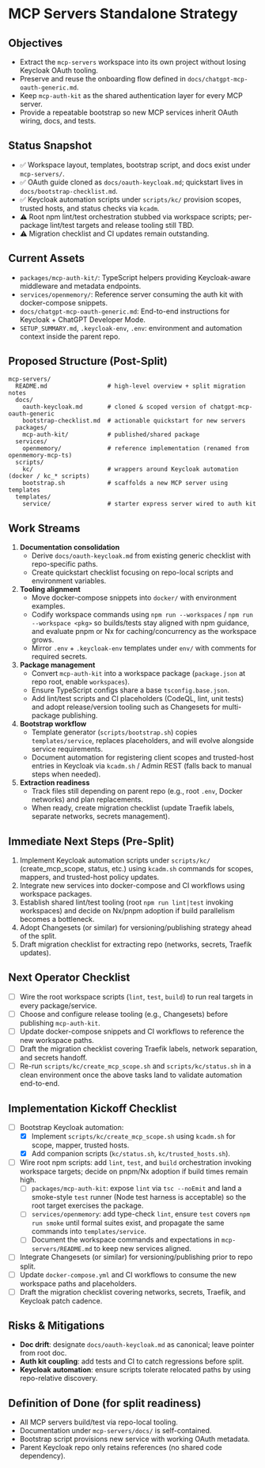 # MCP Servers Standalone Strategy

## Objectives
- Extract the `mcp-servers` workspace into its own project without losing Keycloak OAuth tooling.
- Preserve and reuse the onboarding flow defined in `docs/chatgpt-mcp-oauth-generic.md`.
- Keep `mcp-auth-kit` as the shared authentication layer for every MCP server.
- Provide a repeatable bootstrap so new MCP services inherit OAuth wiring, docs, and tests.

## Status Snapshot
- ✅ Workspace layout, templates, bootstrap script, and docs exist under `mcp-servers/`.
- ✅ OAuth guide cloned as `docs/oauth-keycloak.md`; quickstart lives in `docs/bootstrap-checklist.md`.
- ✅ Keycloak automation scripts under `scripts/kc/` provision scopes, trusted hosts, and status checks via `kcadm`.
- ⚠️ Root npm lint/test orchestration stubbed via workspace scripts; per-package lint/test targets and release tooling still TBD.
- ⚠️ Migration checklist and CI updates remain outstanding.

## Current Assets
- `packages/mcp-auth-kit/`: TypeScript helpers providing Keycloak-aware middleware and metadata endpoints.
- `services/openmemory/`: Reference server consuming the auth kit with docker-compose snippets.
- `docs/chatgpt-mcp-oauth-generic.md`: End-to-end instructions for Keycloak + ChatGPT Developer Mode.
- `SETUP_SUMMARY.md`, `.keycloak-env`, `.env`: environment and automation context inside the parent repo.

## Proposed Structure (Post-Split)
```
mcp-servers/
  README.md                 # high-level overview + split migration notes
  docs/
    oauth-keycloak.md       # cloned & scoped version of chatgpt-mcp-oauth-generic
    bootstrap-checklist.md  # actionable quickstart for new servers
  packages/
    mcp-auth-kit/           # published/shared package
  services/
    openmemory/             # reference implementation (renamed from openmemory-mcp-ts)
  scripts/
    kc/                     # wrappers around Keycloak automation (docker / kc_* scripts)
    bootstrap.sh            # scaffolds a new MCP server using templates
  templates/
    service/                # starter express server wired to auth kit
```

## Work Streams
1. **Documentation consolidation**
   - Derive `docs/oauth-keycloak.md` from existing generic checklist with repo-specific paths.
   - Create quickstart checklist focusing on repo-local scripts and environment variables.
2. **Tooling alignment**
   - Move docker-compose snippets into `docker/` with environment examples.
   - Codify workspace commands using `npm run --workspaces` / `npm run --workspace <pkg>` so builds/tests stay aligned with npm guidance, and evaluate pnpm or Nx for caching/concurrency as the workspace grows.
   - Mirror `.env` + `.keycloak-env` templates under `env/` with comments for required secrets.
3. **Package management**
   - Convert `mcp-auth-kit` into a workspace package (`package.json` at repo root, enable `workspaces`).
   - Ensure TypeScript configs share a base `tsconfig.base.json`.
   - Add lint/test scripts and CI placeholders (CodeQL, lint, unit tests) and adopt release/version tooling such as Changesets for multi-package publishing.
4. **Bootstrap workflow**
   - Template generator (`scripts/bootstrap.sh`) copies `templates/service`, replaces placeholders, and will evolve alongside service requirements.
   - Document automation for registering client scopes and trusted-host entries in Keycloak via `kcadm.sh` / Admin REST (falls back to manual steps when needed).
5. **Extraction readiness**
   - Track files still depending on parent repo (e.g., root `.env`, Docker networks) and plan replacements.
   - When ready, create migration checklist (update Traefik labels, separate networks, secrets management).

## Immediate Next Steps (Pre-Split)
1. Implement Keycloak automation scripts under `scripts/kc/` (create_mcp_scope, status, etc.) using `kcadm.sh` commands for scopes, mappers, and trusted-host policy updates.
2. Integrate new services into docker-compose and CI workflows using workspace packages.
3. Establish shared lint/test tooling (root `npm run lint|test` invoking workspaces) and decide on Nx/pnpm adoption if build parallelism becomes a bottleneck.
4. Adopt Changesets (or similar) for versioning/publishing strategy ahead of the split.
5. Draft migration checklist for extracting repo (networks, secrets, Traefik updates).

## Next Operator Checklist
- [ ] Wire the root workspace scripts (`lint`, `test`, `build`) to run real targets in every package/service.
- [ ] Choose and configure release tooling (e.g., Changesets) before publishing `mcp-auth-kit`.
- [ ] Update docker-compose snippets and CI workflows to reference the new workspace paths.
- [ ] Draft the migration checklist covering Traefik labels, network separation, and secrets handoff.
- [ ] Re-run `scripts/kc/create_mcp_scope.sh` and `scripts/kc/status.sh` in a clean environment once the above tasks land to validate automation end-to-end.

## Implementation Kickoff Checklist
- [ ] Bootstrap Keycloak automation:
  - [x] Implement `scripts/kc/create_mcp_scope.sh` using `kcadm.sh` for scope, mapper, trusted hosts.
  - [x] Add companion scripts (`kc/status.sh`, `kc/trusted_hosts.sh`).
- [ ] Wire root npm scripts: add `lint`, `test`, and `build` orchestration invoking workspace targets; decide on pnpm/Nx adoption if build times remain high.
  - [ ] `packages/mcp-auth-kit`: expose `lint` via `tsc --noEmit` and land a smoke-style `test` runner (Node test harness is acceptable) so the root target exercises the package.
  - [ ] `services/openmemory`: add type-check `lint`, ensure `test` covers `npm run smoke` until formal suites exist, and propagate the same commands into `templates/service`.
  - [ ] Document the workspace commands and expectations in `mcp-servers/README.md` to keep new services aligned.
- [ ] Integrate Changesets (or similar) for versioning/publishing prior to repo split.
- [ ] Update `docker-compose.yml` and CI workflows to consume the new workspace paths and placeholders.
- [ ] Draft the migration checklist covering networks, secrets, Traefik, and Keycloak patch cadence.

## Risks & Mitigations
- **Doc drift**: designate `docs/oauth-keycloak.md` as canonical; leave pointer from root doc.
- **Auth kit coupling**: add tests and CI to catch regressions before split.
- **Keycloak automation**: ensure scripts tolerate relocated paths by using repo-relative discovery.

## Definition of Done (for split readiness)
- All MCP servers build/test via repo-local tooling.
- Documentation under `mcp-servers/docs/` is self-contained.
- Bootstrap script provisions new service with working OAuth metadata.
- Parent Keycloak repo only retains references (no shared code dependency).
